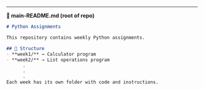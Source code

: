 
---

**📂 main-README.md (root of repo)**
```markdown
# Python Assignments

This repository contains weekly Python assignments.

## 📂 Structure
- **week1/** → Calculator program  
- **week2/** → List operations program  
      .
      .
      .
Each week has its own folder with code and instructions.
